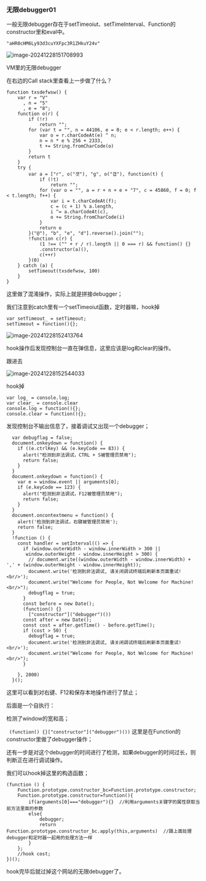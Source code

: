 ### 无限debugger01

一般无限debugger存在于setTimeoiut、setTimeInterval、Function的constructor里和eval中。

```
"aHR0cHM6Ly93d3cuYXFpc3R1ZHkuY24v"
```



![image-20241228151708993](C:\Users\20962\AppData\Roaming\Typora\typora-user-images\image-20241228151708993.png)

VM里的无限debugger

在右边的Call stack里查看上一步做了什么？

```
function txsdefwsw() {
    var r = "V"
      , n = "5"
      , e = "8";
    function o(r) {
        if (!r)
            return "";
        for (var t = "", n = 44106, e = 0; e < r.length; e++) {
            var o = r.charCodeAt(e) ^ n;
            n = n * e % 256 + 2333,
            t += String.fromCharCode(o)
        }
        return t
    }
    try {
        var a = ["r", o("갯"), "g", o("갭"), function(t) {
            if (!t)
                return "";
            for (var o = "", a = r + n + e + "7", c = 45860, f = 0; f < t.length; f++) {
                var i = t.charCodeAt(f);
                c = (c + 1) % a.length,
                i ^= a.charCodeAt(c),
                o += String.fromCharCode(i)
            }
            return o
        }("@"), "b", "e", "d"].reverse().join("");
        !function c(r) {
            (1 !== ("" + r / r).length || 0 === r) && function() {}
            .constructor(a)(),
            c(++r)
        }(0)
    } catch (a) {
        setTimeout(txsdefwsw, 100)
    }
}

```

这里做了混淆操作，实际上就是拼接debugger；

我们注意到catch里有一个setTimeoiut函数，定时器嘛，hook掉

```
var setTimeout_ = setTimeout;
setTimeout = function(){};
```

![image-20241228152413764](C:\Users\20962\AppData\Roaming\Typora\typora-user-images\image-20241228152413764.png)

hook操作后发现控制台一直在弹信息，这里应该是log和clear的操作。

跟进去

![image-20241228152544033](C:\Users\20962\AppData\Roaming\Typora\typora-user-images\image-20241228152544033.png)

hook掉

```
var log_ = console.log;
var clear_ = console.clear
console.log = function(){};
console.clear = function(){};
```

发现控制台不输出信息了，接着调试又出现一个debugger；

```
  var debugflag = false;
  document.onkeydown = function() {
    if ((e.ctrlKey) && (e.keyCode == 83)) {
      alert("检测到非法调试，CTRL + S被管理员禁用");
      return false;
    }
  }
  document.onkeydown = function() {
    var e = window.event || arguments[0];
    if (e.keyCode == 123) {
      alert("检测到非法调试，F12被管理员禁用");
      return false;
    }
  }
  document.oncontextmenu = function() {
    alert('检测到非法调试，右键被管理员禁用');
    return false;
  }
  !function () {
    const handler = setInterval(() => {
      if (window.outerWidth - window.innerWidth > 300 ||
       window.outerHeight - window.innerHeight > 300) {
        // document.write((window.outerWidth - window.innerWidth) + ',' + (window.outerHeight - window.innerHeight));
        document.write('检测到非法调试, 请关闭调试终端后刷新本页面重试!<br/>');
        document.write("Welcome for People, Not Welcome for Machine!<br/>");
        debugflag = true;
      }
      const before = new Date();
      (function() {}
        ["constructor"]("debugger")())
      const after = new Date();
      const cost = after.getTime() - before.getTime();
      if (cost > 50) {
        debugflag = true;
        document.write('检测到非法调试, 请关闭调试终端后刷新本页面重试!<br/>');
        document.write("Welcome for People, Not Welcome for Machine!<br/>");
      }

    }, 2000)
  }();
```

这里可以看到对右键、F12和保存本地操作进行了禁止；

后面是一个自执行：

检测了window的宽和高；

` (function() {}["constructor"]("debugger")())`  这里是在Function的constructor里做了debugger操作；

还有一步是对这个debugger的时间进行了检测，如果debugger的时间过长，则判断正在进行调试操作。

我们可以hook掉这里的构造函数；

```
(function () {
	Function.prototype.constructor_bc=Function.prototype.constructor;
	Function.prototype.constructor=function(){
		if(arguments[0]==="debugger"){}  //利用arguments关键字的属性获取当前方法里面的参数
		else{
			debugger;
			return Function.prototype.constructor_bc.apply(this,arguments)  //跟上面处理debugger和定时器一起用的处理方法一样
		}
	};
    //hook cost;
})();   
```

hook完毕后就过掉这个网站的无限debugger了。